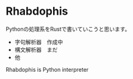 # Rhabdophis

Pythonの処理系をRustで書いていこうと思います。

- 字句解析器　作成中
- 構文解析器　まだ
- 他

Rhabdophis is Python interpreter

